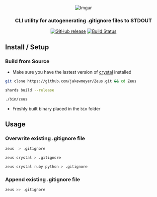 <div align="center">

![Imgur](https://i.imgur.com/wfQ1YeK.png)

### CLI utility for autogenerating .gitignore files to STDOUT

[![GitHub release](https://img.shields.io/github/release/jakewmeyer/Zeus.svg)]()
[![Build Status](https://travis-ci.org/jakewmeyer/Zeus.svg?branch=master)](https://travis-ci.org/jakewmeyer/Zeus)

</div>

## Install / Setup
### Build from Source
* Make sure you have the lastest version of [crystal](https://crystal-lang.org/) installed
```bash
git clone https://github.com/jakewmeyer/Zeus.git && cd Zeus
```
```bash
shards build --release
```
```bash
./bin/zeus
```
* Freshly built binary placed in the `bin` folder

## Usage
### Overwrite existing .gitignore file
```bash
zeus  > .gitignore
```
```bash
zeus crystal > .gitignore
```
```bash
zeus crystal ruby python > .gitignore
```

### Append existing .gitignore file
```bash
zeus >> .gitignore
```
